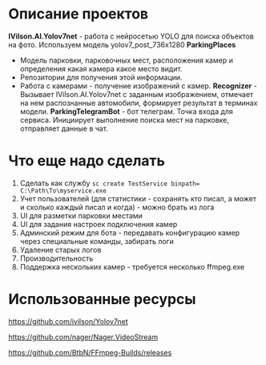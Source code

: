 # Описание проектов

**IVilson.AI.Yolov7net** - работа с нейросетью YOLO для поиска объектов на фото. Используем модель yolov7_post_736x1280
**ParkingPlaces**
- Модель парковки, парковочных мест, расположения камер и определения какая камера какое место видит. 
- Репозитории для получения этой информации. 
- Работа с камерами - получение изображений с камер.
**Recognizer** - Вызывает IVilson.AI.Yolov7net с заданным изображением, отмечает на нем распознанные автомобили, формирует результат в терминах модели.
**ParkingTelegramBot** - бот телеграм. Точка входа для сервиса. Инициирует выполнение поиска мест на парковке, отправляет данные в чат.


# Что еще надо сделать
1. Сделать как службу  ```sc create TestService binpath= C:\Path\To\myservice.exe```
2. Учет пользователей (для статистики - сохранять кто писал, а может и сколько каждый писал и когда) - можно брать из лога
3. UI для разметки парковки местами
4. UI для задания настроек подключения камер
5. Админский режим для бота - передавать конфигурацию камер через специальные команды, забирать логи
7. Удаление старых логов
8. Производительность
9. Поддержка нескольких камер - требуется несколько ffmpeg.exe


# Использованные ресурсы

https://github.com/ivilson/Yolov7net

https://github.com/nager/Nager.VideoStream

https://github.com/BtbN/FFmpeg-Builds/releases

